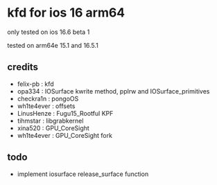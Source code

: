 # kfd for ios 16 arm64  
only tested on ios 16.6 beta 1  

tested on arm64e 15.1 and 16.5.1

## credits
 - felix-pb : kfd
 - opa334 : IOSurface kwrite method, pplrw and IOSurface_primitives
 - checkra1n : pongoOS
 - wh1te4ever : offsets
 - LinusHenze : Fugu15_Rootful KPF
 - tihmstar : libgrabkernel
 - xina520 : GPU_CoreSight
 - wh1te4ever : GPU_CoreSight fork

## todo
 - implement iosurface release_surface function
